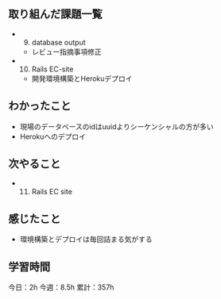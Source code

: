 ## 取り組んだ課題一覧

- 9. database output
  - レビュー指摘事項修正
- 10. Rails EC-site
  - 開発環境構築とHerokuデプロイ

## わかったこと

- 現場のデータベースのidはuuidよりシーケンシャルの方が多い
- Herokuへのデプロイ

## 次やること

- 11. Rails EC site

## 感じたこと

- 環境構築とデプロイは毎回詰まる気がする

## 学習時間

今日：2h
今週：8.5h
累計：357h
